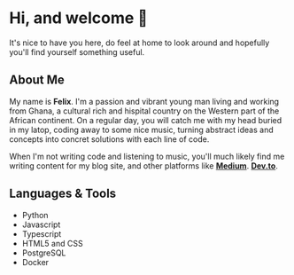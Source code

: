 # Hi, and welcome 👋

It's nice to have you here, do feel at home to look around and hopefully you'll find yourself something useful.

## About Me
My name is **Felix**. I'm a passion and vibrant young man living and working from Ghana, a cultural rich and hispital country on the Western part of the African continent. On a regular day, you will catch me with my head buried in my latop, coding away to some nice music, turning abstract ideas and concepts into concret solutions with each line of code. 

When I'm not writing code and listening to music, you'll much likely find me writing content for my blog site, and other platforms like [**Medium**](https://ofelix03.medium.com/). [**Dev.to**](https://dev.to/ofelix03).

## Languages & Tools
* Python 
* Javascript 
* Typescript
* HTML5 and CSS
* PostgreSQL
* Docker


